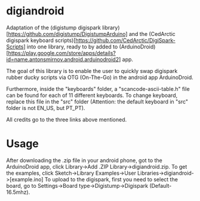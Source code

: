 # digiandroid
 Adaptation of the (digistump digispark library)[https://github.com/digistump/DigistumpArduino] and the (CedArctic digispark keyboard scripts)[https://github.com/CedArctic/DigiSpark-Scripts] into one library, ready to by added to (ArduinoDroid)[https://play.google.com/store/apps/details?id=name.antonsmirnov.android.arduinodroid2] app.

 The goal of this library is to enable the user to quickly swap digispark rubber ducky scripts via OTG (On-The-Go) in the android app ArduinoDroid.
 
 Furthermore, inside the "keyboards" folder, a "scancode-ascii-table.h" file can be found for each of 11 different keyboards. To change keyboard, replace this file in the "src" folder (Attention: the default keyboard in "src" folder is not EN_US, but PT_PT).
 
 
 All credits go to the three links above mentioned.

# Usage

After downloading the .zip file in your android phone, got to the ArduinoDroid app, click Library->Add .ZIP Library->digiandroid.zip.
To get the examples, click Sketch->Library Examples->User Libraries->digiandroid->[example.ino]
To upload to the digispark, first you need to select the board, go to Settings->Board type->Digistump->Digispark (Default- 16.5mhz).